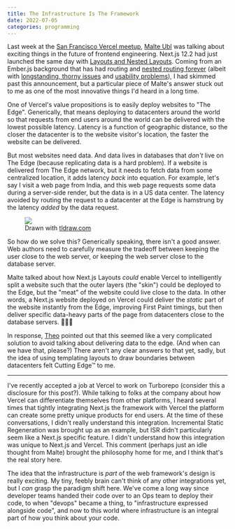 ```yaml
---
title: The Infrastructure Is The Framework
date: 2022-07-05
categories: programming
---
```


Last week at the [San Francisco Vercel meetup][7], [Malte Ubl][6] was talking about exciting
things in the future of frontend engineering. Next.js 12.2 had just launched the same day
with [Layouts and Nested Layouts][1]. Coming from an Ember.js background that has
had routing and [nested routing forever][2] (albeit with [longstanding, thorny issues][4] and
[usability problems][5]), I had skimmed past this announcement, but a particular piece
of Malte's answer stuck out to me as one of the most innovative things I'd heard in a long time.

One of Vercel's value propositions is to easily deploy websites to "The Edge". Generically,
that means deploying to datacenters around the world so that requests from end users around
the world can be delivered with the lowest possible latency. Latency is a function of geographic
distance, so the closer the datacenter is to the website visitor's location, the faster the website
can be delivered.

But most websites need data. And data lives in databases that *don't* live on The Edge
(because replicating data is a hard problem). If a website is delivered from The Edge network, but it
needs to fetch data from some centralized location, it adds latency *back* into equation. For
example, let's say I visit a web page from India, and this web page requests some data during a
server-side render, but the data is in a US data center. The latency avoided by routing the
request to a datacenter at the Edge is hamstrung by the latency *added* by the data request.

<figure>
    <picture>
        <source srcset="/images/blog/edge-network.webp" type="image/webp">
        <source srcset="/images/blog/edge-network.jpg" type="image/jpeg">
        <img src="/images/blog/edge-network.jpg">
    </picture>
    <figcaption>
        Drawn with <a href="https://tldraw.com" target="_blank">tldraw.com</a>
    </figcaption>
</figure>

So how do we solve this? Generically speaking, there isn't a good answer. Web authors need to
carefully measure the tradeoff between keeping the user close to the web server, or keeping the web
server close to the database server.

Malte talked about how Next.js Layouts *could* enable Vercel to intelligently split a website
such that the outer layers (the "skin") could be deployed to the Edge, but the "meat" of the website
could live close to the data. In other words, a Next.js website deployed on Vercel could deliver
the *static* part of the website instantly from the Edge, improving First Paint timings, but then
deliver specific data-heavy parts of the page from datacenters close to the database servers. 🤯🤯🤯

In response, [Theo][3] pointed out that this seemed like a very complicated solution to avoid
talking about delivering data to the edge. (And when can we have that, please?) There
aren't any clear answers to that yet, sadly, but the idea of using templating layouts to draw
boundaries between datacenters felt Cutting Edge&#8482; to me.

---

I've recently accepted a job at Vercel to work on Turborepo (consider this a disclosure for this post?).
While talking to folks at the company about how Vercel can differentiate themselves from other
platforms, I heard several times that tightly integrating Next.js the framework with Vercel the
platform can create some pretty unique products for end users. At the time of these conversations,
I didn't really understand this integration. Incremental Static Regeneration was brought up as an
example, but ISR didn't particularly seem like a Next.js specific feature. I didn't understand how
this integration was unique to Next.js and Vercel. This comment (perhaps just an idle thought from
Malte) brought the philosophy home for me, and I think that's the real story here.

The idea that the infrastructure is _part_ of the web framework's design is really exciting. My
tiny, feebly brain can't think of any other integrations yet, but I *can* grasp the paradigm
shift here. We've come a long way since developer teams handed their code over to an Ops team
to deploy their code, to when "devops" became a thing, to "infrastructure expressed alongside code",
and now to this world where infrastructure is an integral part of how you think about your code.

[1]: https://nextjs.org/blog/next-12-2#layouts-rfc--advanced-routing-support
[2]: https://guides.emberjs.com/release/routing/rendering-a-template/
[3]: https://twitter.com/t3dotgg
[4]: https://github.com/emberjs/ember.js/issues?q=is%3Aopen+is%3Aissue+label%3A%22Router+Bugs%22
[5]: https://www.mehulkar.com/blog/2019/12/post-octane-ember-routing/
[6]: https://twitter.com/cramforce
[7]: https://twitter.com/nutlope/status/1542927703166181377
